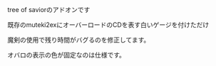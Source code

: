 tree of saviorのアドオンです

既存のmuteki2exにオーバーロードのCDを表す白いゲージを付けただけ

魔剣の使用で残り時間がバグるのを修正してます。

オバロの表示の色が固定なのは仕様です。
